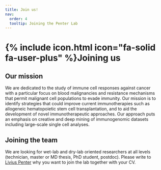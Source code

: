 ```yaml
---
title: Join us!
nav:
  order: 4
  tooltip: Joining the Penter Lab
---
```


# {% include icon.html icon="fa-solid fa-user-plus" %}Joining us

## Our mission

We are dedicated to the study of immune cell responses against cancer with a particular focus on blood malignancies
and resistance mechanisms that permit malignant cell populations to evade immunity. Our mission is to identify 
strategies that could improve current immunotherapies such as allogeneic hematopoietic stem cell transplantation,
and to aid the development of novel immunotherapeutic approaches.
Our approach puts an emphasis on creative and deep mining of immunogenomic datasets including large-scale single cell analyses. 

## Joining the team

We are looking for wet-lab and dry-lab oriented researchers at all levels (technician, master or MD thesis, PhD student, postdoc).
Please write to [Livius Penter](mailto:livius.penter@charite.de) why you want to join the lab together with your CV. 

